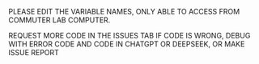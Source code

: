 PLEASE EDIT THE VARIABLE NAMES, 
ONLY ABLE TO ACCESS FROM COMMUTER LAB COMPUTER.




REQUEST MORE CODE IN THE ISSUES TAB
IF CODE IS WRONG, DEBUG WITH ERROR CODE AND CODE 
IN CHATGPT OR DEEPSEEK, OR MAKE ISSUE REPORT 
